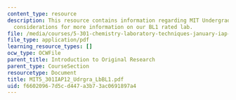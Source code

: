 ```yaml
---
content_type: resource
description: This resource contains information regarding MIT Undergraduate Lab safety
  considerations for more information on our BL1 rated lab.
file: /media/courses/5-301-chemistry-laboratory-techniques-january-iap-2012/f66020967d5cd447a3b73ac0691897a4_MIT5_301IAP12_Udrgra_LbBL1.pdf
file_type: application/pdf
learning_resource_types: []
ocw_type: OCWFile
parent_title: Introduction to Original Research
parent_type: CourseSection
resourcetype: Document
title: MIT5_301IAP12_Udrgra_LbBL1.pdf
uid: f6602096-7d5c-d447-a3b7-3ac0691897a4
---
```

